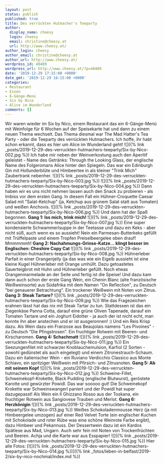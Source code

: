 ```yaml
---
layout: post
status: publish
published: true
title: Des verrückten Hutmacher's Teeparty
author:
  display_name: cheesy
  login: cheesy
  email: christine@cheesy.at
  url: http://www.cheesy.at/
author_login: cheesy
author_email: christine@cheesy.at
author_url: http://www.cheesy.at/
wordpress_id: 40489
wordpress_url: http://www.cheesy.at/?p=40489
date: '2019-12-29 17:15:00 +0000'
date_gmt: '2019-12-29 16:15:00 +0000'
categories:
- Restaurant
- Essen
- 6-Gänge-Menü
- Six by Nico
- Alice im Wunderland
comments: []
---
```

Wir waren wieder im Six by Nico, einem Restaurant das ein 6-Gänge-Menü mit Weinfolge für 6 Wochen auf der Speisekarte hat und dann zu einem neuen Thema wechselt. Das Thema diesmal war The Mad Hatter's Tea Party - oder die Teeparty des verrückten Hutmachers. Ich hoffe, ihr habt schon erkannt, dass es hier um Alice im Wunderland geht!
![]({% link _posts/2019-12-29-des-verruckten-hutmachers-teeparty/Six-by-Nico-002.jpg %})
Ich habe mir neben der Weinverkostung auch den Aperitif geleistet - Name des Getränks: Through the Looking Glass, der englische Name des Folgeromans Alice hinter den Spiegeln. Das war ein Edinburgh Gin mit Hollunderblüte und Himbeertee in als kleiner "Trink Mich" Zaubertrank nebenher.
![]({% link _posts/2019-12-29-des-verruckten-hutmachers-teeparty/Six-by-Nico-003.jpg %})
![]({% link _posts/2019-12-29-des-verruckten-hutmachers-teeparty/Six-by-Nico-004.jpg %})
Dann haben wir es uns nicht nehmen lassen auch den Snack zu probieren - als Imbiss vor dem ersten Gang. In diesem Fall ein Hühner-Croquette Caesar Salad mit "Salat-Ketchup" (ja, Ketchup aus grünem Salat statt aus Tomaten) und weißen Anchovis.
![]({% link _posts/2019-12-29-des-verruckten-hutmachers-teeparty/Six-by-Nico-006.jpg %})
Und dann hat der Spaß begonnen.
**Gang 1: Iss mich, trink mich!**
![]({% link _posts/2019-12-29-des-verruckten-hutmachers-teeparty/Six-by-Nico-007.jpg %})
Eine super kondensierte Schwammerlsuppe in der Teetasse und dazu ein Keks - aber nicht süß, auch wenn es so aussieht! Nein ein Parmesan-Butterkeks gefüllt mit Trüffelpaste und einem Tropfen Preiselbeergelee oben drauf! Mmmmmmh!
**Gang 2: Nachahmungs-Grinse-Katze... klingt besser im Englischen: Cheshire Copy Cat**
![]({% link _posts/2019-12-29-des-verruckten-hutmachers-teeparty/Six-by-Nico-008.jpg %})
Hühnerleber Parfait in einer Orangenjelly (ja das was wie ein Eigelb aussieht ist eine kleine Kugel Hühnerleber mit Orange umhüllt. Dazu getoastetes Sauerteigbrot mit Huhn und Hühnerleber gefüllt. Noch etwas Orangenmarmelade an der Seite und fertig ist die Speise!
Und dazu kam dann auch schon der erste Gang Wein, ein Chenin Blanc (alte französische Weißweinsorte) aus Südafrika mit dem Namen "On Reflection", zu Deutsch "bei genauerer Betrachtung". Ein trockener Weißwein mit Noten von Zitrus.
**Gang 3: Steak Tartare?**
![]({% link _posts/2019-12-29-des-verruckten-hutmachers-teeparty/Six-by-Nico-009.jpg %})
Wie das Fragezeichen erahnen lässt hat das nix mit Steak Tartar zu tun. Stattdessen ist das ein Ziegenkäse Panna Cotta, darauf eine grüne Oliven Tapenade, darauf ein Tomaten Tartare und ein Joghurt Eidotter - ja auch der ist nicht echt, man konnte ihn aber anstechen und er ist ausgeronnen! :) Und ein Reis Krisp dazu.
Als Wein dazu ein Franzose aus Beaujolais namens "Les Pivoines" - zu Deutsch "Die Pfingstrosen". Ein fruchtiger Rotwein mit Beeren- und Kirscharomen.
**Gang 4: Schachmatt**
![]({% link _posts/2019-12-29-des-verruckten-hutmachers-teeparty/Six-by-Nico-011.jpg %})
Ein Seezungenfilet mit schwarzer Knoblauchemulsion, Karfiol (2 Sorten - sowohl gedünstet als auch eingelegt) und einem Zitronestrauch-Schaum.
Dazu ein italienischer Wein - ein Ruviano Verdicchio Classico aus Monte Schiavo, ein spritziger Weißwein mit Pfirsich- und Zitrusnoten.
**Gang 5: Ab mit seinem Kopf**
![]({% link _posts/2019-12-29-des-verruckten-hutmachers-teeparty/Six-by-Nico-012.jpg %})
Schweine-Fillet, Schweinekopf-Krokette, Black Pudding (englische Blutwurst), geröstete Karotte und gewürzter Powidl. Das war sooooo gut! Die Schweinekopf Krokette war Schweinswangerl paniert und der Powidl hat super dazugepasst!
Als Wein ein Il Ghizzano Rosso aus der Toskana, ein fruchtiger Rotwein aus Sangiovese Trauben und Merlot.
**Gang 6: Herzkönigin**
![]({% link _posts/2019-12-29-des-verruckten-hutmachers-teeparty/Six-by-Nico-013.jpg %})
Weißes Schokoladenmousse Herz (ja mit Himbeergelee umzogen) auf einer Red Velvet Torte (ein englischer Kuchen mit Schokolade und roter Rübe was eine schöne Weinrote Farbe ergibt), dazu Himbeer und Pekannuss.
Der Dessertwein dazu ist ein Kardos Spätlese aus Mad, Ungarn. Auch sehr fein mit Noten von Trockenfrüchten und Beeren.
Achja und die Karte war aus Esspapier!
 ![]({% link _posts/2019-12-29-des-verruckten-hutmachers-teeparty/Six-by-Nico-015.jpg %})
Hier alle Fotos:
[![]({% link _posts/2019-12-29-des-verruckten-hutmachers-teeparty/Six-by-Nico-014.jpg %})]({% link _fotos/leben-in-belfast/2019-2/six-by-nico-nochmal/index.md %})
